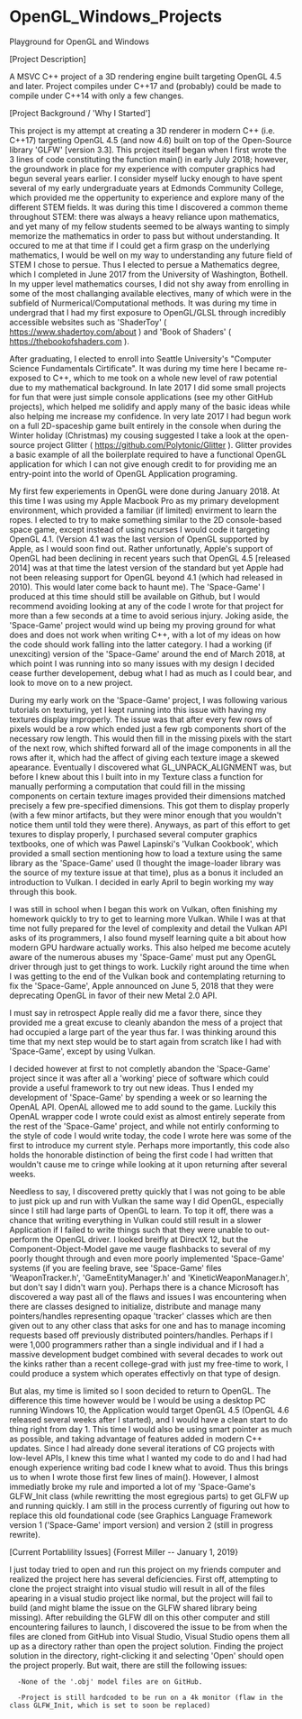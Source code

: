 # OpenGL_Windows_Projects
Playground for OpenGL and Windows

[Project Description] 

A MSVC C++ project of a 3D rendering engine built targeting OpenGL 4.5 and later. Project compiles under C++17 and (probably) could be
made to compile under C++14 with only a few changes. 



[Project Background / 'Why I Started'] 

This project is my attempt at creating a 3D renderer in modern C++ (i.e. C++17) targeting OpenGL 4.5 (and now 4.6) built on
top of the Open-Source library 'GLFW' [version 3.3]. This project itself began when I first wrote the 3 lines of code constituting
the function main() in early July 2018; however, the groundwork in place for my experience with computer graphics had begun
several years earlier. I consider myself lucky enough to have spent several of my early undergraduate years at Edmonds Community
College, which provided me the oppertunity to experience and explore many of the different STEM fields. It was during this time 
I discovered a common theme throughout STEM: there was always a heavy reliance upon mathematics, and yet many of my fellow students 
seemed to be always wanting to simply memorize the mathematics in order to pass but without understanding. It occured to me at that
time if I could get a firm grasp on the underlying mathematics, I would be well on my way to understanding any future field of STEM
I chose to persue. Thus I elected to persue a Mathematics degree, which I completed in June 2017 from the University of Washington,
Bothell. In my upper level mathematics courses, I did not shy away from enrolling in some of the most challanging available
electives, many of which were in the subfield of Nurmerical/Computational methods. It was during my time in undergrad that I had my
first exposure to OpenGL/GLSL through incredibly accessible websites such as 'ShaderToy' ( https://www.shadertoy.com/about ) and
'Book of Shaders' ( https://thebookofshaders.com ). 

After graduating, I elected to enroll into Seattle University's "Computer Science Fundamentals Cirtificate". It was during my time
here I became re-exposed to C++, which to me took on a whole new level of raw potential due to my mathematical background. In late
2017 I did some small projects for fun that were just simple console applications (see my other GitHub projects), which helped me 
solidify and apply many of the basic ideas while also helping me increase my confidence. In very late 2017 I had begun work on a 
full 2D-spaceship game built entirely in the console when during the Winter holiday (Christmas) my cousing suggested I take a look 
at the open-source project Glitter ( https://github.com/Polytonic/Glitter ). Glitter provides a basic example of all the boilerplate
required to have a functional OpenGL application for which I can not give enough credit to for providing me an entry-point into the
world of OpenGL Application programing.

My first few experiements in OpenGL were done during January 2018. At this time I was using my Apple Macbook Pro as my primary
development environment, which provided a familiar (if limited) envirment to learn the ropes. I elected to try to make something
similar to the 2D console-based space game, except instead of using ncurses I would code it targeting OpenGL 4.1. (Version 4.1 was
the last version of OpenGL supported by Apple, as I would soon find out. Rather unfortunatly, Apple's support of OpenGL had
been declining in recent years such that OpenGL 4.5 [released 2014] was at that time the latest version of the standard but yet
Apple had not been releasing support for OpenGL beyond 4.1 (which had released in 2010). This would later come back to haunt me).
The 'Space-Game' I produced at this time should still be available on Github, but I would recommend avoiding looking at any of the
code I wrote for that project for more than a few seconds at a time to avoid serious injury. Joking aside, the 'Space-Game' project
would wind up being my proving ground for what does and does not work when writing C++, with a lot of my ideas on how the code should
work falling into the latter category. I had a working (if unexciting) version of the 'Space-Game' around the end of March 2018, at 
which point I was running into so many issues with my design I decided cease further developement, debug what I had as much as I could
bear, and look to move on to a new project. 

During my early work on the 'Space-Game' project, I was following various tutorials on texturing, yet I kept running into this issue
with having my textures display improperly. The issue was that after every few rows of pixels would be a row which ended just 
a few rgb components short of the necessary row length. This would then fill in the missing pixels with the start of the next row, 
which shifted forward all of the image components in all the rows after it, which had the affect of giving each texture image a skewed
apearance. Eventually I discovered what GL_UNPACK_ALIGNMENT was, but before I knew about this I built into in my Texture class a
function for manually performing a computation that could fill in the missing components on certain texture images provided their
dimensions matched precisely a few pre-specified dimensions. This got them to display properly (with a few minor artifacts, but they
were minor enough that you wouldn't notice them until told they were there). Anyways, as part of this effort to get texures to display
properly, I purchased several computer graphics textbooks, one of which was Pawel Lapinski's 'Vulkan Cookbook', which provided a 
small section mentioning how to load a texture using the same library as the 'Space-Game' used (I thought the image-loader library
was the source of my texture issue at that time), plus as a bonus it included an introduction to Vulkan. I decided in early April
to begin working my way through this book.

I was still in school when I began this work on Vulkan, often finishing my homework quickly to try to get to learning more Vulkan. 
While I was at that time not fully prepared for the level of complexity and detail the Vulkan API asks of its programmers, I also
found myself learning quite a bit about how modern GPU hardware actually works. This also helped me become acutely aware of the 
numerous abuses my 'Space-Game' must put any OpenGL driver through just to get things to work. Luckily right around the time when 
I was getting to the end of the Vulkan book and contemplating returning to fix the 'Space-Game', Apple announced on June 5, 2018 
that they were deprecating OpenGL in favor of their new Metal 2.0 API. 

I must say in retrospect Apple really did me a favor there, since they provided me a great excuse to cleanly abandon the mess of a
project that had occupied a large part of the year thus far. I was thinking around this time that my next step would be to start
again from scratch like I had with 'Space-Game', except by using Vulkan.

I decided however at first to not completly abandon the 'Space-Game' project since it was after all a 'working' piece of software
which could provide a useful framework to try out new ideas. Thus I ended my development of 'Space-Game' by spending a week or so
learning the OpenAL API. OpenAL allowed me to add sound to the game. Luckily this OpenAL wrapper code I wrote could exist as almost
entirely seperate from the rest of the 'Space-Game' project, and while not entirly conforming to the style of code I would write today,
the code I wrote here was some of the first to introduce my current style. Perhaps more importantly, this code also holds the honorable 
distinction of being the first code I had written that wouldn't cause me to cringe while looking at it upon returning after
several weeks.

Needless to say, I discovered pretty quickly that I was not going to be able to just pick up and run with Vulkan the same way I 
did OpenGL, especially since I still had large parts of OpenGL to learn. To top it off, there was a chance that writing everything
in Vulkan could still result in a slower Application if I failed to write things such that they were unable to out-perform the
OpenGL driver. I looked  breifly at DirectX 12, but the Component-Object-Model gave me vauge flashbacks to several of my poorly
thought through and even more poorly implemented 'Space-Game' systems (if you are feeling brave, see 'Space-Game' files 
'WeaponTracker.h', 'GameEntityManager.h' and 'KineticWeaponManager.h', but don't say I didn't warn you). Perhaps there is a
chance Microsoft has discovered a way past all of the flaws and issues I was encountering when there are classes designed to 
initialize, distribute and manage many pointers/handles representing opaque 'tracker' classes which are then given out to any other
class that asks for one and has to manage incoming requests based off previously distributed pointers/handles. Perhaps if I were
1,000 programmers rather than a single individual and if I had a massive development budget combined with several decades to work out
the kinks rather than a recent college-grad with just my free-time to work, I could produce a system which operates effectivly on 
that type of design.

But alas, my time is limited so I soon decided to return to OpenGL. The difference this time however would be I would be using
a desktop PC running Windows 10, the Application would target OpenGL 4.5 (OpenGL 4.6 released several weeks after I started), and 
I would have a clean start to do thing right from day 1. This time I would also be using smart pointer as much as possible, and 
taking advantage of features added in modern C++ updates. Since I had already done several iterations of CG projects with low-level
APIs, I knew this time what I wanted my code to do and I had had enough experience writing bad code I knew what to avoid. 
Thus this brings us to when I wrote those first few lines of main(). However, I almost immediatly broke my rule and imported 
a lot of my 'Space-Game's GLFW_Init class (while rewritting the most egregious parts) to get GLFW up and running quickly. I am still
in the process currently of figuring out how to replace this old foundational code (see Graphics Language Framework version 1
('Space-Game' import version) and version 2 (still in progress rewrite).


[Current Portablility Issues]  {Forrest Miller -- January 1, 2019}

I just today tried to open and run this project on my friends computer and realized the project here has several deficiencies.
First off, attempting to clone the project straight into visual studio will result in all of the files apearing in a visual
studio project like normal, but the project will fail to build (and might blame the issue on the GLFW shared library being
missing). After rebuilding the GLFW dll on this other computer and still encountering failures to launch, I discovered the 
issue to be from when the files are cloned from GitHub into Visual Studio, Visual Studio opens them all up as a directory rather 
than open the project solution. Finding the project solution in the directory, right-clicking it and selecting 'Open' should 
open the project properly. But wait, there are still the following issues:

      -None of the '.obj' model files are on GitHub.
      
      -Project is still hardcoded to be run on a 4k monitor (flaw in the class GLFW_Init, which is set to soon be replaced)
      
